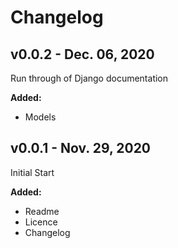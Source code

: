 # Changelog

## v0.0.2 - Dec. 06, 2020

Run through of Django documentation

**Added:**
- Models

## v0.0.1 - Nov. 29, 2020

Initial Start

**Added:**
- Readme
- Licence
- Changelog
